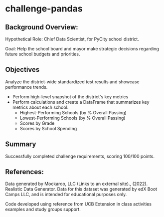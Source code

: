 # challenge-pandas
## Background Overview:
Hypothetical Role: Chief Data Scientist, for PyCity school district. 

Goal: Help the school board and mayor make strategic decisions regarding future school budgets and priorities.

## Objectives
Analyze the district-wide standardized test results and showcase performance trends.

* Perform high-level snapshot of the district's key metrics
* Perform calculations and create a DataFrame that summarizes key metrics about each school.
  * Highest-Performing Schools (by % Overall Passing)
  * Lowest-Performing Schools (by % Overall Passing)
  * Scores by Grade
  * Scores by School Spending

## Summary
Successfully completed challenge requirements, scoring 100/100 points. 

## References:
Data generated by Mockaroo, LLC (Links to an external site)., (2022). Realistic Data Generator. Data for this dataset was generated by edX Boot Camps LLC, and is intended for educational purposes only.

Code developed using reference from UCB Extension in class activities examples and study groups support. 

